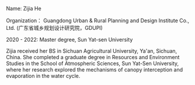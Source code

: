 Name: Zijia He 

Organization： Guangdong Urban & Rural Planning and Design Institute Co., Ltd. (广东省城乡规划设计研究院，GDUPI) 

2020 - 2022: Master degree, Sun Yat-sen University


Zijia received her BS in Sichuan Agricultural University, Ya'an, Sichuan, China. She completed a graduate degree in Resources and Environment Studies in the School of Atmospheric Sciences, Sun Yat-Sen University, where her research explored the mechanisms of canopy interception and evaporation in the water cycle.